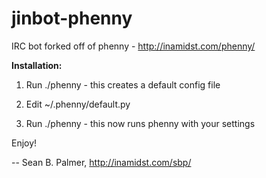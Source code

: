 jinbot-phenny
=============

IRC bot forked off of phenny - http://inamidst.com/phenny/

<b>Installation:</b>

1) Run ./phenny - this creates a default config file

2) Edit ~/.phenny/default.py

3) Run ./phenny - this now runs phenny with your settings

Enjoy!

-- 
Sean B. Palmer, http://inamidst.com/sbp/
